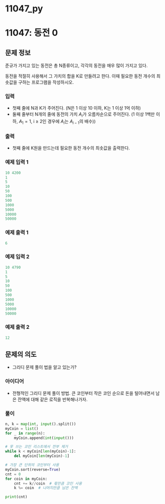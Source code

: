 # 11047_py

# 11047: 동전 0

## 문제 정보

준규가 가지고 있는 동전은 총 N종류이고, 각각의 동전을 매우 많이 가지고 있다.

동전을 적절히 사용해서 그 가치의 합을 K로 만들려고 한다. 이때 필요한 동전 개수의 최솟값을 구하는 프로그램을 작성하시오.

### 입력

- 첫째 줄에 N과 K가 주어진다. (N은 1 이상 10 이하, K는 1 이상 1억 이하)
- 둘째 줄부터 N개의 줄에 동전의 가치 $A_i$가 오름차순으로 주어진다. (1 이상 1백만 이하, $A_1=1$, i ≥ 2인 경우에 $A_i$는 $A_{i-1}$의 배수))

### 출력

- 첫째 줄에 K원을 만드는데 필요한 동전 개수의 최솟값을 출력한다.

### 예제 입력 1

```python
10 4200
1
5
10
50
100
500
1000
5000
10000
50000
```

### 예제 출력 1

```python
6
```

### 예제 입력 2

```python
10 4790
1
5
10
50
100
500
1000
5000
10000
50000
```

### 예제 출력 2

```python
12
```

## 문제의 의도

- 그리디 문제 풀이 법을 알고 있는가?

### 아이디어

- 전형적인 그리디 문제 풀이 방법. 큰 코인부터 작은 코인 순으로 돈을 털어내면서 남은 잔액에 대해 같은 로직을 반복해나가자.

### 풀이

```python
n, k = map(int, input().split())
myCoin = list()
for _ in range(n):
    myCoin.append(int(input()))

# 못 쓰는 코인 리스트에서 전부 제거
while k < myCoin[len(myCoin)-1]:
    del myCoin[len(myCoin)-1]

# 가장 큰 단위의 코인부터 사용
myCoin.sort(reverse=True)
cnt = 0
for coin in myCoin:
    cnt += k//coin  # 몫만큼 코인 사용
    k %= coin  # 나머지만큼 남은 잔액

print(cnt)
```